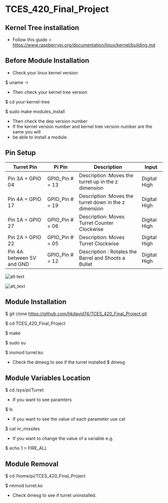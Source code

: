 # TCES_420_Final_Project

## Kernel Tree installation
* Follow this guide > https://www.raspberrypi.org/documentation/linux/kernel/building.md
## Before Module Installation
* Check your linux kernel version

$ uname -r

* Then check your kernel tree version

$ cd your-kernel-tree

$ sudo make modules_install

* Then check the dep version number
* If the kernel version number and kernel tree version number are the same you will 
* be able to install a module.
## Pin Setup
| Turret Pin      | Pi Pin                  | Description                                         |Input          |
| --------------- |-----------------------|---------------------------------------------------|--------------|
|Pin 3A = GPIO 04 |  GPIO_Pin # = 13        |Description :Moves the turret up in the z dimension  |   Digital High|
|Pin 4A = GPIO 17 |  GPIO_Pin # = 19        |Description :Moves the turret down in the z dimension  |   Digital High|
|Pin 1A = GPIO 27 |  GPIO_Pin # = 06        |Description: Moves Turret Counter Clockwise  |   Digital High|
|Pin 2A = GPIO 22 |  GPIO_Pin # = 05        |Description: Moves Turret Clockwise  |   Digital High|
|Pin 4A between 5V and GND |  GPIO_Pin # = 12        |Description : Rotates the Barrel and Shoots a Bullet  |   Digital High|

![alt text][logo]

[logo]: https://github.com/hkdavid74/TCES_420_Final_Project/blob/davidhv2/CES420Project4_PinLayout.png "Pin Layout"

![alt_text][logo2]

[logo2]: https://github.com/hkdavid74/TCES_420_Final_Project/blob/davidhv2/pi3_gpio.png "Pi Pin Layout"


## Module Installation
 $ git clone https://github.com/hkdavid74/TCES_420_Final_Project.git

 $ cd TCES_420_Final_Project

 $ make

 $ sudo su

 $ insmod turret.ko

* Check the dmesg to see if the turret installed
 $ dmesg

## Module Variables Location
 $ cd /sys/pi/Turret
 
* If you want to see paramters
 
 $ ls 

* If you want to see the value of each parameter use cat

 $ cat nr_missiles
* If you want to change the value of a variable e.g.

 $ echo 1 > FIRE_ALL

## Module Removal
 $ cd /home/pi/TCES_420_Final_Project

 $ rmmod turret.ko
 
* Check dmesg to see if turret uninstalled.
